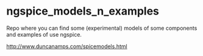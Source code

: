 # ngspice_models_n_examples
Repo where you can find some (experimental) models of some components and examples of use ngspice.


http://www.duncanamps.com/spicemodels.html
